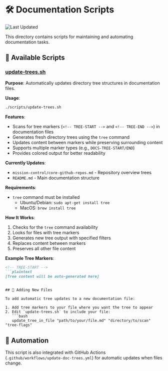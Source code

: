# 🛠️ Documentation Scripts

![Last Updated](https://img.shields.io/badge/Last%20Updated-2025--06--08-success)

This directory contains scripts for maintaining and automating documentation tasks.

## 📄 Available Scripts

### [update-trees.sh](https://github.com/basher83/automation-scripts/blob/main/documentation/update-trees.sh)

**Purpose**: Automatically updates directory tree structures in documentation files.

**Usage**:

```bash
./scripts/update-trees.sh
```

**Features**:

- Scans for tree markers (`<!-- TREE-START -->` and `<!-- TREE-END -->`) in documentation files
- Generates fresh directory trees using the `tree` command
- Updates content between markers while preserving surrounding content
- Supports multiple marker types (e.g., `DOCS-TREE-START/END`)
- Provides colored output for better readability

**Currently Updates**:

- `mission-control/core-github-repos.md` - Repository overview trees
- `README.md` - Main documentation structure

**Requirements**:

- `tree` command must be installed
  - Ubuntu/Debian: `sudo apt-get install tree`
  - MacOS: `brew install tree`

**How It Works**:

1. Checks for the `tree` command availability
2. Looks for files with tree markers
3. Generates new tree output with specified filters
4. Replaces content between markers
5. Preserves all other file content

**Example Tree Markers**:

```markdown
<!-- TREE-START -->
```plaintext
[Tree content will be auto-generated here]
```
<!-- TREE-END -->
```

## 🔧 Adding New Files

To add automatic tree updates to a new documentation file:

1. Add tree markers to your file where you want the tree to appear
2. Edit `update-trees.sh` to include your file:
   ```bash
   update_tree_in_file "path/to/your/file.md" "directory/to/scan" "tree-flags"
   ```

## 🤖 Automation

This script is also integrated with GitHub Actions (`.github/workflows/update-doc-trees.yml`) for automatic updates when files change.
